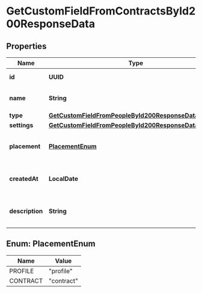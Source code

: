 

# GetCustomFieldFromContractsById200ResponseData


## Properties

| Name | Type | Description | Notes |
|------------ | ------------- | ------------- | -------------|
|**id** | **UUID** | Custom field id |  [optional] |
|**name** | **String** | Name of the custom field |  [optional] |
|**type** | [**GetCustomFieldFromPeopleById200ResponseDataType**](GetCustomFieldFromPeopleById200ResponseDataType.md) |  |  [optional] |
|**settings** | [**GetCustomFieldFromPeopleById200ResponseDataSettings**](GetCustomFieldFromPeopleById200ResponseDataSettings.md) |  |  [optional] |
|**placement** | [**PlacementEnum**](#PlacementEnum) | Valid placements for custom field |  [optional] |
|**createdAt** | **LocalDate** | Creation date of the custom field |  [optional] |
|**description** | **String** | Description of the custom field |  [optional] |



## Enum: PlacementEnum

| Name | Value |
|---- | -----|
| PROFILE | &quot;profile&quot; |
| CONTRACT | &quot;contract&quot; |



